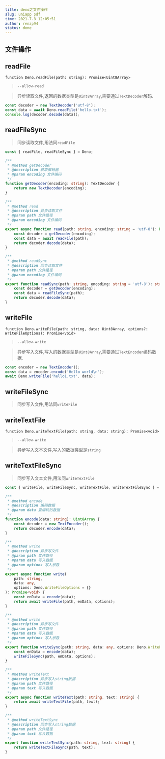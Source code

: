 ```yaml
---
title: deno之文件操作
slug: uniapp pdf
time: 2021-7-8 12:05:51
author: renzp94
status: done
---
```


## 文件操作

## readFile

`function Deno.readFile(path: string): Promise<Uint8Array>`

> `--allow-read`

> 异步读取文件,返回的数据类型是`Uint8Array`,需要通过`TextDecoder`解码.

```typescript
const decoder = new TextDecoder('utf-8');
const data = await Deno.readFile('hello.txt');
console.log(decoder.decode(data));
```

## readFileSync

> 同步读取文件,用法同`readFile`

```ts
const { readFile, readFileSync } = Deno;

/**
 * @method getDecoder
 * @description 获取解码器
 * @param encoding 文件编码
 */
function getDecoder(encoding: string): TextDecoder {
	return new TextDecoder(encoding);
}

/**
 * @method read
 * @description 异步读取文件
 * @param path 文件路径
 * @param encoding 文件编码
 */
export async function read(path: string, encoding: string = 'utf-8'): Promise<string> {
	const decoder = getDecoder(encoding);
	const data = await readFile(path);
	return decoder.decode(data);
}

/**
 * @method readSync
 * @description 同步读取文件
 * @param path 文件路径
 * @param encoding 文件编码
 */
export function readSync(path: string, encoding: string = 'utf-8'): string {
	const decoder = getDecoder(encoding);
	const data = readFileSync(path);
	return decoder.decode(data);
}
```

## writeFile

`function Deno.writeFile(path: string, data: Uint8Array, options?: WriteFileOptions): Promise<void>`

> `--allow-write`

> 异步写入文件,写入的数据类型是`Uint8Array`,需要通过`TextEncoder`编码数据.

```typescript
const encoder = new TextEncoder();
const data = encoder.encode('Hello world\n');
await Deno.writeFile('hello1.txt', data);
```

## writeFileSync

> 同步写入文件,用法同`writeFile`

## writeTextFile

`function Deno.writeTextFile(path: string, data: string): Promise<void>`

> `--allow-write`

> 异步写入文本文件,写入的数据类型是`string`

## writeTextFileSync

> 同步写入文本文件,用法同`writeTextFile`

```ts
const { writeFile, writeFileSync, writeTextFile, writeTextFileSync } = Deno;

/**
 * @method encode
 * @description 编码数据
 * @param data 要编码的数据
 */
function encode(data: string): Uint8Array {
	const decoder = new TextEncoder();
	return decoder.encode(data);
}

/**
 * @method write
 * @description 异步写文件
 * @param path 文件路径
 * @param data 写入数据
 * @param options 写入参数
 */
export async function write(
	path: string,
	data: any,
	options: Deno.WriteFileOptions = {}
): Promise<void> {
	const enData = encode(data);
	return await writeFile(path, enData, options);
}

/**
 * @method write
 * @description 异步写文件
 * @param path 文件路径
 * @param data 写入数据
 * @param options 写入参数
 */
export function writeSync(path: string, data: any, options: Deno.WriteFileOptions = {}) {
	const enData = encode(data);
	writeFileSync(path, enData, options);
}

/**
 * @method writeText
 * @description 异步写入string数据
 * @param path 文件路径
 * @param text 写入数据
 */
export async function writeText(path: string, text: string) {
	return await writeTextFile(path, text);
}

/**
 * @method writeTextSync
 * @description 同步写入string数据
 * @param path 文件路径
 * @param text 写入数据
 */
export function writeTextSync(path: string, text: string) {
	return writeTextFileSync(path, text);
}
```
